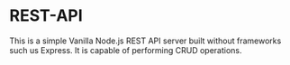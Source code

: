 # REST-API
This is a simple Vanilla Node.js REST API server built without frameworks such us Express. It is capable of performing CRUD operations.
